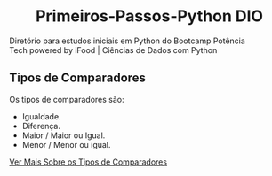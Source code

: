 <h1 align=center>Primeiros-Passos-Python DIO</h1>

 Diretório para estudos iniciais em Python do Bootcamp Potência <br> Tech powered by iFood | Ciências de Dados com Python

<h2>Tipos de Comparadores</h2>

Os tipos de comparadores são:
 - Igualdade.
 - Diferença.
 - Maior / Maior ou Igual.
 - Menor / Menor ou igual.

[Ver Mais Sobre os Tipos de Comparadores](https://github.com/henferreirapro/Primeiros-Passos-Python-DIO/tree/main/6%20-%20Tipos%20de%20Operadores/1-operadores-compara%C3%A7%C3%A3o)
